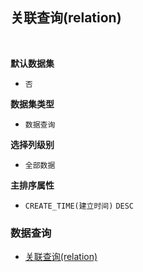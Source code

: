 ## 关联查询(relation) <!-- {docsify-ignore-all} -->



<br>
<p class="panel-title"><b>默认数据集</b></p>

* `否`

<p class="panel-title"><b>数据集类型</b></p>

* `数据查询`

<p class="panel-title"><b>选择列级别</b></p>

* `全部数据`


<p class="panel-title"><b>主排序属性</b></p>

* `CREATE_TIME(建立时间)` `DESC`



### 数据查询
  * [关联查询(relation)](module/Base/search_attachment/query/relation)
